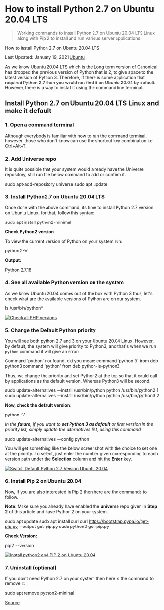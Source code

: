 # How to install Python 2.7 on Ubuntu 20.04 LTS

> Working commands to install Python 2.7 on Ubuntu 20.04 LTS Linux along with Pip 2 to install and run various server applications.

How to install Python 2.7 on Ubuntu 20.04 LTS

Last Updated: January 19, 2021 [Ubuntu](https://www.how2shout.com/linux/category/ubuntu/ "View all posts in Ubuntu")

As we know Ubuntu 20.04 LTS which is the Long term version of Canonical has dropped the previous version of Python that is 2, to give space to the latest version of Python 3. Therefore, if there is some application that required Python 2.7 then you would not find it on Ubuntu 20.04 by default. However, there is a way to install it using the command line terminal.

## Install Python 2.7 on Ubuntu 20.04 LTS Linux and make it default

### 1\. Open a command terminal

Although everybody is familiar with how to run the command terminal, however, those who don't know can use the shortcut key combination i.e Ctrl+Alt+T.

### 2\. Add Universe repo

It is quite possible that your system would already have the Universe repository, still run the below command to add or confirm it.

sudo apt-add-repository universe
sudo apt update

### 3\. Install Python2.7 on Ubuntu 20.04 LTS

Once done with the above command, its time to install Python 2.7 version on Ubuntu Linux, for that, follow this syntax:

sudo apt install python2-minimal

**Check Python2 version**

To view the current version of Python on your system run:

python2 -V

**Output:**

Python 2.7.18

### 4\. See all available Python version on the system

As we know Ubuntu 20.04 comes out of the box with Python 3 thus, let's check what are the available versions of Python are on our system.

ls /usr/bin/python\*

[![Check all PHP versions](https://www.how2shout.com/linux/wp-content/uploads/2021/01/Check-all-PHP-versions.jpg "Check all PHP versions")](https://www.how2shout.com/linux/wp-content/uploads/2021/01/Check-all-PHP-versions.jpg)

### 5\. Change the Default Python priority

You will see both python 2.7 and 3 on your Ubuntu 20.04 Linux. However, by default, the system will give priority to Python3, and that's when we run `python` command it will give an error:

Command 'python' not found, did you mean:
command 'python 3' from deb python3
command 'python' from deb python-is-python3

Thus, we change the priority and set Python2 at the top so that it could call by applications as the default version. Whereas Python3 will be second.

sudo update-alternatives --install /usr/bin/python python /usr/bin/python2 1
sudo update-alternatives --install /usr/bin/python python /usr/bin/python3 2

**Now, check the default version:**

python -V

_In the **future**, if you want to **set Python 3 as default** or first version in the priority list, simply update the alternatives list, using this command:_

sudo update-alternatives --config python

You will get something like the below screenshot with the choice to set one at the priority. To select, just enter the number given corresponding to each version path under the **Selection** column and hit the **Enter** key.

[![Switch Default Python 2.7 Version Ubuntu 20.04](https://www.how2shout.com/linux/wp-content/uploads/2021/01/Switch-Default-Python-Version.jpg "Switch Default Python Version")](https://www.how2shout.com/linux/wp-content/uploads/2021/01/Switch-Default-Python-Version.jpg)

### 6\. Install Pip 2 on Ubuntu 20.04

Now, if you are also interested in Pip 2 then here are the commands to follow.

**Note**: Make sure you already have enabled the **universe** repo given in **Step 2** of this article and have Python 2 on your system.

sudo apt update
sudo apt install curl
curl https://bootstrap.pypa.io/get-pip.py --output get-pip.py
sudo python2 get-pip.py

**Check Version:**

pip2 --version

[![Install python2 and PIP 2 on Ubuntu 20.04](https://www.how2shout.com/linux/wp-content/uploads/2021/01/Install-python2-and-PIP-2-on-Ubuntu-20.04.jpg "Install python2 and PIP 2 on Ubuntu 20.04")](https://www.how2shout.com/linux/wp-content/uploads/2021/01/Install-python2-and-PIP-2-on-Ubuntu-20.04.jpg)

### 7\. Uninstall (optional)

If you don't need Python 2.7 on your system then here is the command to remove it:

sudo apt remove python2-minimal

[Source](https://www.how2shout.com/linux/how-to-install-python-2-7-on-ubuntu-20-04-lts/)
